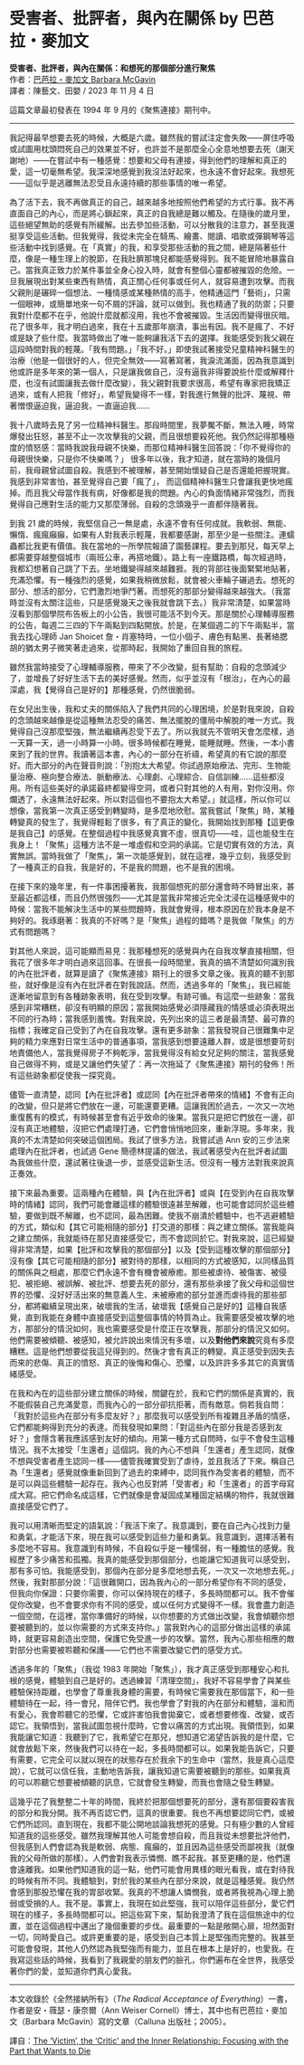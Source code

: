 # 受害者、批評者，與內在關係 by 巴芭拉・麥加文
**受害者、批評者，與內在關係：和想死的那個部分進行聚焦**<br />
作者：[巴芭拉・麥加文 Barbara McGavin](https://focusingresources.com/?team=barbara-mcgavin)<br />
譯者：陳藝文、田嬰 / 2023 年 11 月 4 日

這篇文章最初發表在 1994 年 9 月的《聚焦連接》期刊中。

---

我記得最早想要去死的時候，大概是六歲。雖然我的嘗試注定會失敗——屏住呼吸或試圖用枕頭悶死自己的效果並不好，也許並不是那麼全心全意地想要去死（謝天謝地）——在嘗試中有一種感覺：想要和父母有連接，得到他們的理解和真正的愛，這一切毫無希望。我深深地感覺到我沒法好起來，也永遠不會好起來。我想死——這似乎是逃離無法忍受且永遠持續的那些事情的唯一希望。

為了活下去，我不再做真正的自己，越來越多地按照他們希望的方式行事。我不再直面自己的內心，而是將心鎖起來，真正的自我總是難以觸及。在隨後的歲月里，這些絕望無助的感覺有所緩解。出去參加些活動，可以分散我的注意力，甚至我還挺享受這些活動。但我覺得，我從未完全在騎馬、繪畫、閱讀、唱歌或彈鋼琴等這些活動中找到感覺。在「真實」的我，和享受那些活動的我之間，總是隔著些什麼，像是一種生理上的脫節，在我肚臍那塊兒都能感覺得到。我不能冒險地暴露自己。當我真正致力於某件事並全身心投入時，就會有整個心靈都被摧毀的危險。一旦我展現出對某些東西有熱情，真正關心任何事或任何人，就容易遭到攻擊。而我父親則是碾碎一個想法、一種情感或某種熱情的高手，他精通這門「藝術」，只需一個眼神，或簡單地來一句不屑的評論，就可以做到。我也精通了我的防禦；只要我對什麼都不在乎，他說什麼就都沒用，我也不會被摧毀。生活因而變得很灰暗。花了很多年，我才明白過來，我在十五歲那年崩潰，事出有因。我不是瘋了、不好或是缺了些什麼。我當時做出了唯一能夠讓我活下去的選擇。我能感受到我父親在這段時間對我的輕蔑。「我有問題。」「我不好。」即使我試著接受兒童精神科醫生的治療（他是一個很好的人，但完全無效——寫著寫著，我淚流滿面，因為我意識到他或許是多年來的第⼀個人，只是讓我做⾃⼰，沒有逼我非得要說些什麼或解釋什麼，也沒有試圖讓我去做什麼改變），我父親對我要求很高，希望有專家把我矯正過來，或有人把我「修好」，希望我變得不一樣，對我進行無聲的批評、蔑視、帶著憎恨逼迫我，逼迫我，一直逼迫我...... 

我十八歲時去見了另一位精神科醫生。那段時間里，我夢魘不斷，無法入睡，時常爆發出狂怒，甚至不止一次攻擊我的父親，而且很想要殺死他。我仍然記得那種極度的憤怒感：當時我說我母親不快樂，而那位精神科醫生回答說：「你不覺得你的母親很快樂，只是你不快樂嗎？」 很多年以後，我才知道，就在當時的幾個月前，我母親曾試圖自殺。我感到不被理解，甚至開始懷疑⾃⼰是否還能把握現實。我感到非常害怕，甚至覺得⾃⼰要「瘋了」， ⽽這個精神科醫生只會讓我更快地瘋掉。而且我父母當作我有病，好像都是我的問題。內⼼的負⾯情緒非常強烈，⽽我覺得自己應對⽣活的能⼒⼜那麼薄弱。⾃殺的念頭幾乎⼀直都伴隨著我。

到我 21 歲的時候，我堅信自己一無是處，永遠不會有任何成就。我軟弱、無能、懶惰、瘋瘋癲癲，如果有人對我表示輕蔑，我都要感謝，那至少是一些關注。連蠕蟲都比我更有價值。我在當地的一所學院報讀了園藝課程。要去到那兒，每天早上都需要穿越整個城市（兩班公車，再搭地鐵）。路上有一座鐵路橋，每次經過時，我都幻想著自己跳了下去。坐地鐵變得越來越難捱。我的背部往後面緊緊地貼著，充滿恐懼。有一種強烈的感覺，如果我稍微放鬆，就會被火車輪子碾過去。想死的部分、想活的部分，它們激烈地爭鬥著。而想死的那部分變得越來越強大。（我當時並沒有太關注這些，只是感覺幾天之後我就會跳下去。）我非常清楚，如果當時沒看到那個學院布告板上的小公告，我很可能活不到今天。那是關於心理輔導服務的公告，每週二三四的下午兩點到四點開放。於是，在某個週二的下午兩點半，當我去找心理師 Jan Shoicet 詹・肖塞特時，一位小個子、膚色有點黑、長著絡腮胡的猶太男子微笑著走過來，從那時起，我開始了重回自我的旅程。

雖然我當時接受了心理輔導服務，帶來了不少改變，挺有幫助：自殺的念頭減少了，並增長了好好生活下去的美好感覺。然而，似乎並沒有「根治」，在內心的最深處，我【覺得自己是好的】那種感覺，仍然很脆弱。

在女兒出生後，我和丈夫的關係陷入了我們共同的心理困境，於是對我來說，自殺的念頭越來越像是從這種無法忍受的痛苦、無法擺脫的僵局中解脫的唯一方式。我覺得自己沒那麼堅強，無法繼續再忍受下去了。所以我就先不管明天會怎麼樣，過一天算一天，過一小時算一小時。很多時候都在睡覺，能睡就睡。然後，一本小書來到了我的世界。我讀著這本書，內心的一部分在祈禱，希望真的有它說的那麼好。而大部分的內在聲音則說：「別抱太大希望。你試過原始療法、完形、生物能量治療、極向整合療法、脈動療法、心理劇、心理綜合、自信訓練......這些都沒用。所有這些美好的承諾最終都變得空洞，或者只對其他的人有用，對你沒用。你爛透了，永遠無法好起來。所以對這個也不要抱太大希望。」就這樣，所以你可以想像，當我第一次真正感受到轉變時，是多麼地欣慰。當我嘗試「聚焦」時，某種轉變真的發生了，我覺得輕鬆了很多，有了真正的變化，我開始找到那種【這更像是我自己】的感覺。在整個過程中我感覺真實不虛，很真切——哇，這也能發生在我身上！「聚焦」這種方法不是一堆虛假和空洞的承諾。它是切實有效的方法，真實無誤。當時我做了「聚焦」，第一次能感覺到，就在這裡，幾乎立刻，我感受到了一種真正的自我，我是好的，不是我的問題，也不是我的困境。

在接下來的幾年里，有一件事困擾著我，我那個想死的部分還會時不時冒出來，甚至最近都這樣，而且仍然很強烈——尤其是當我非常接近完全沈浸在這種感覺中的時候：當我不能解決生活中的某些問題時，我就會覺得，根本原因在於我本身是不夠好的。我琢磨著：我真的不好嗎？是「聚焦」過程的錯嗎？是我做「聚焦」的方式有問題嗎？

對其他人來說，這可能顯而易見：我那種想死的感覺與內在自我攻擊直接相關，但我花了很多年才明白過來這回事。在很長一段時間里，我真的搞不清楚如何識別我的內在批評者，就算是讀了《聚焦連接》期刊上的很多文章之後。我真的聽不到那些，就好像是沒有內在批評者在對我說話。然而，透過多年的「聚焦」，我已經能逐漸地留意到有各種跡象表明，我在受到攻擊。有跡可循。有這麼一些跡象：當我感到非常糟糕，卻沒有明顯的原因；當我開始感覺必須隱藏我的情感或必須表現出不同的行為時；當我感到羞愧。對我來說，先列出來的這三者是最清楚、最可靠的指標；我確定自己受到了內在自我攻擊。還有更多跡象：當我發現自己很難集中足夠的精力來應對日常生活中的普通事項，當我感到想要遠離人群，或是很想要苛刻地責備他人，當我覺得房子不夠乾淨，當我覺得沒有給女兒足夠的關注，當我感覺自己做得不夠，或是又讓他們失望了：再一次拖延了《聚焦連接》期刊的發佈！所有這些跡象都促使我一探究竟。

儘管一直清楚，認同【內在批評者】或認同【內在批評者帶來的情緒】不會有正向的改變，但只是將它們放在一邊，可能還要更糟。這讓我困於過去，一次又一次地重復舊有的模式，有時候甚至會有近乎致命的後果。當我只是把它們放在一邊，卻沒有真正地體驗，沒把它們處理打通，它們會悄悄地回來，重新浮現。多年來，我真的不太清楚如何突破這個困局。我試了很多方法，我嘗試過 Ann 安的三步法來處理內在批評者，也試過 Gene 簡德林提議的做法，我試著感受內在批評者試圖為我做些什麼，還試著往後退一步，並感受這新生活。但沒有一種方法對我來說真正奏效。

接下來最為重要。這兩種內在體驗，與【內在批評者】或與【在受到內在自我攻擊時的情緒】認同，我們可能會離這樣的體驗很遠甚至解離，也可能會認同於這些體驗，要做到既不解離，也不認同，最為困難。使我不崩潰於體驗中，也不逃避體驗的方式，類似和【其它可能相隨的部分】打交道的那樣：與之建立關係。當我能與之建立關係，我就能待在那兒直接感受它，而不會認同於它。對我來說，這已經變得非常清楚，如果【批評和攻擊我的那個部分】以及【受到這種攻擊的那個部分】沒有像【其它可能相隨的部分】被對待的那樣，以相同的方式被感知，以同樣品質的關係與之相處，那麼它們永遠不會有機會被療癒。那些被虐待、被傷害、被侵犯、被拒絕、被誤解、被批評、想要去死的部分，還有那些承接了我⽗⺟和這個世界的恐懼、沒好好活出來的無意義⼈⽣、未被療癒的部分並進而虐待我的那些部分，都將繼續呈現出來，破壞我的生活，破壞我【感覺自己是好的】這種自我感覺，直到我能在身體中直接感受到這整個事情的特質為止。我需要感受被攻擊的地方，那部分的情況如何，我也需要感受是什麼正在攻擊我，那部分的情況又如何。他們需要被傾聽、被感知，被允許說出來情況有多壞，以及**對他們來說**究竟有多麼糟糕。這是他們想要從我這兒得到的。然後才會有真正的轉變。真正感受到因失去而來的悲傷、真正的憤怒、真正的後悔和傷心、恐懼，以及許許多多其它的真實情緒感受。

在我和內在的這些部分建立關係的時候，關鍵在於，我和它們的關係是真實的，我不能假裝自己充滿愛意，而我內心的一部分卻抗拒著，而有敵意。倘若我自問：「我對於這些內在部分有多麼友好？」那麼我可以感受到所有複雜且矛盾的情感，它們都能夠得到充分的表達。而我發現如果問：「對這些內在部分我是否感到友好？」會隱含著我應該感到友好的傾向。用第一種方式自問時，似乎不會發生這種情況。我不太接受「生還者」這個詞。我的內心不想與「生還者」產生認同，就像不想與受害者產生認同一樣——儘管我確實受到了虐待，並且我活了下來。稱自己為「生還者」感覺就像重新回到了過去的束縛中，認同我作為受害者的體驗，而不是可以與這些體驗一起存在。我內心也反對將「受害者」和「生還者」的首字母寫成大寫。把它們命名成這樣，它們就像是會凝固成某種固定結構的物件，我就很難直接感受它們了。

我可以用清晰而堅定的語氣說：「我活下來了。我意識到，要在⾃⼰內⼼找到⼒量和勇氣，才能活下來，現在我可以感受到這些力量和勇氣。我意識到，選擇活著有多麼地不容易。我意識到有時候，不自殺似乎是一種懦弱，有一種膽怯的感覺。我經歷了多少痛苦和孤獨。我真的能感受到那個部分，也能讓它知道我可以感受到，那有多可怕。我能感受到，那個內在部分是多麼地想去死，一次又一次地想去死。」然後，我對那部分說：「這很難開⼝，因為我內⼼的⼀部分希望你有不同的感受，但我向你保證：只要你需要，你可以保持現在的樣⼦，多長時間都可以。我不會催促你改變，也不會要求你有不同的感受，或以任何⽅式變得不⼀樣。我會盡⼒創造⼀個空間，在這裡，當你準備好的時候，以你想要的⽅式做出改變，我會傾聽你想要被聽到的，並以你需要的⽅式來⽀持你。」當我對內⼼的這部分做出這樣的承諾時，就更容易創造出空間，保護它免受進⼀步的攻擊。當然，我內心那些相應的敵對部分也需要被聆聽和保護——它們也不需要改變它們的感受方式。

透過多年的「聚焦」（我從 1983 年開始「聚焦」），我才真正感受到那種安心和扎根的感覺，體驗到自己是好的。透過練習「清理空間」，我好不容易學會了與某些體驗保持距離，也學會了尊重我身體的需要，有時候它需要我在那個當下，和一些體驗待在一起，待一會兒，陪伴它們。我也學會了對我的內在部分和體驗，溫和而有愛心，我會聆聽它的恐懼，它或許害怕我會拋棄它，或者想要修復、改變，或否認它。我領悟到，當我試圖忽視什麼時，它會以痛苦的方式出現。我領悟到，如果我能讓它知道：我聽到了它，我希望它在那兒，想知道它渴望告訴我的是什麼，它就會放鬆下來，然後我們可以待在⼀起，多長時間都可以。如果我能告訴它，只要有需要，它完全可以就以現在的狀態存在於我余下的生命中（當然，我是真心這麼說），它就可以信任我，主動地告訴我，讓我知道它需要被聽到的那些。如果我真的可以聆聽它想要被傾聽的訊息，它就會發生轉變，而我也會隨之發生轉變。

這幾乎花了我整整二十年的時間，我終於把那個想要死的部分，還有那個要殺害我的部分和我分開。我不再否認它們，這真的很重要。我也不再想要認同它們，或被它們所認同。直到現在，我都不能公開地談論我想死的感覺。只有極少數的人曾經知道我的這些感受。雖然我理解其他人可能會想自殺，而且我從未想要批評他們，但我感到人們會認為我是軟弱、病態、瘋癲的，並且因為這些感受而鄙視我（就像我的父母所做的那樣）。⼈們會對我表⽰憐憫、瞧不起我。甚⾄更糟的是，他們還會遠離我。如果他們知道我的這一點，他們可能會用異樣的眼光看我，或在對待我的時候有所不同。我體驗到，對於我的某些內在部分來說，就是這種感覺。我仍然會感到那股恐懼在我的胃部收緊。我真的不想讓人憐憫我，或者將我視為心理上脆弱或受損的人。我不是。事實上，我現在如此堅強，我可以陪伴這些部分，愛它們現在的樣子，多長時間都可以。把這些寫下來，幫助我澄清了我在這個旅途中的位置，並在這個過程中邁出了幾個重要的步伐。最重要的一點是敞開心扉，坦然面對一切，同時愛自己。或許更重要的是，感受到自己本質上是堅強而完整的。我甚至可能會發現，其他人仍然認為我堅強而有能力，並且在根本上是好的，也愛我。在我寫這些話的時候，我看到了我親愛的朋友們的臉孔，你們遍布在全世界，我感受著你們的愛，並知道你們真心愛我。

---

本文收錄於《全然接納所有》（*The Radical Acceptance of Everything*）一書，作者是安・薇瑟・康奈爾（Ann Weiser Cornell）博士，其中也有巴芭拉・麥加文（Barbara McGavin）寫的文章（Calluna 出版社；2005）。

譯自：[The ‘Victim’, the ‘Critic’ and the Inner Relationship: Focusing with the Part that Wants to Die](https://focusingresources.com/the-victim-the-critic-and-the-inner-relationship-focusing-with-the-part-that-wants-to-die/)
